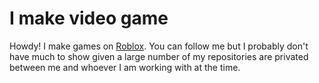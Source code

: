 # I make video game

Howdy! I make games on [Roblox](https://www.roblox.com/users/367025/profile). You can follow me but I probably don't have much to show given a large number of my repositories are privated between me and whoever I am working with at the time.

